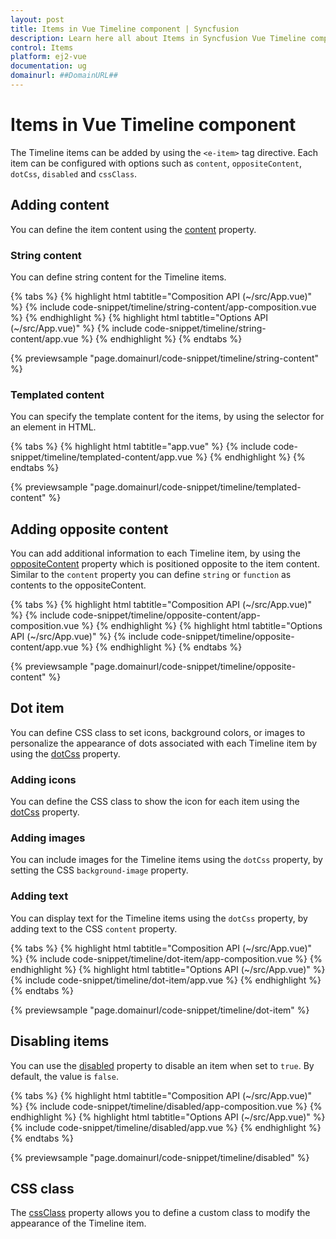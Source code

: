 ```yaml
---
layout: post
title: Items in Vue Timeline component | Syncfusion
description: Learn here all about Items in Syncfusion Vue Timeline component of Syncfusion Essential JS 2 and more.
control: Items 
platform: ej2-vue
documentation: ug
domainurl: ##DomainURL##
---
```


# Items in Vue Timeline component

The Timeline items can be added by using the `<e-item>` tag directive. Each item can be configured with options such as `content`, `oppositeContent`, `dotCss`, `disabled` and `cssClass`.

## Adding content

You can define the item content using the [content](https://ej2.syncfusion.com/vue/documentation/api/timeline/timelineItem/#content) property.

### String content

You can define string content for the Timeline items.

{% tabs %}
{% highlight html tabtitle="Composition API (~/src/App.vue)" %}
{% include code-snippet/timeline/string-content/app-composition.vue %}
{% endhighlight %}
{% highlight html tabtitle="Options API (~/src/App.vue)" %}
{% include code-snippet/timeline/string-content/app.vue %}
{% endhighlight %}
{% endtabs %}
        
{% previewsample "page.domainurl/code-snippet/timeline/string-content" %}

### Templated content

You can specify the template content for the items, by using the selector for an element in HTML.

{% tabs %}
{% highlight html tabtitle="app.vue" %}
{% include code-snippet/timeline/templated-content/app.vue %}
{% endhighlight %}
{% endtabs %}
        
{% previewsample "page.domainurl/code-snippet/timeline/templated-content" %}

## Adding opposite content

You can add additional information to each Timeline item, by using the [oppositeContent](https://ej2.syncfusion.com/vue/documentation/api/timeline/timelineItem/#oppositecontent) property which is positioned opposite to the item content. Similar to the `content` property you can define `string` or `function` as contents to the oppositeContent.

{% tabs %}
{% highlight html tabtitle="Composition API (~/src/App.vue)" %}
{% include code-snippet/timeline/opposite-content/app-composition.vue %}
{% endhighlight %}
{% highlight html tabtitle="Options API (~/src/App.vue)" %}
{% include code-snippet/timeline/opposite-content/app.vue %}
{% endhighlight %}
{% endtabs %}
        
{% previewsample "page.domainurl/code-snippet/timeline/opposite-content" %}

## Dot item

You can define CSS class to set icons, background colors, or images to personalize the appearance of dots associated with each Timeline item by using the [dotCss](https://ej2.syncfusion.com/vue/documentation/api/timeline/timelineItem/#dotcss) property.

### Adding icons

You can define the CSS class to show the icon for each item using the [dotCss](https://ej2.syncfusion.com/vue/documentation/api/timeline/timelineItem/#dotcss) property.

### Adding images

You can include images for the Timeline items using the `dotCss` property, by setting the CSS `background-image` property.

### Adding text

You can display text for the Timeline items using the `dotCss` property, by adding text to the CSS `content` property.

{% tabs %}
{% highlight html tabtitle="Composition API (~/src/App.vue)" %}
{% include code-snippet/timeline/dot-item/app-composition.vue %}
{% endhighlight %}
{% highlight html tabtitle="Options API (~/src/App.vue)" %}
{% include code-snippet/timeline/dot-item/app.vue %}
{% endhighlight %}
{% endtabs %}
        
{% previewsample "page.domainurl/code-snippet/timeline/dot-item" %}

## Disabling items

You can use the [disabled](https://ej2.syncfusion.com/vue/documentation/api/timeline/timelineItem/#disabled) property to disable an item when set to `true`. By default, the value is `false`.

{% tabs %}
{% highlight html tabtitle="Composition API (~/src/App.vue)" %}
{% include code-snippet/timeline/disabled/app-composition.vue %}
{% endhighlight %}
{% highlight html tabtitle="Options API (~/src/App.vue)" %}
{% include code-snippet/timeline/disabled/app.vue %}
{% endhighlight %}
{% endtabs %}
        
{% previewsample "page.domainurl/code-snippet/timeline/disabled" %}

## CSS class

The [cssClass](https://ej2.syncfusion.com/vue/documentation/api/timeline/timelineItem/#cssclass) property allows you to define a custom class to modify the appearance of the Timeline item.